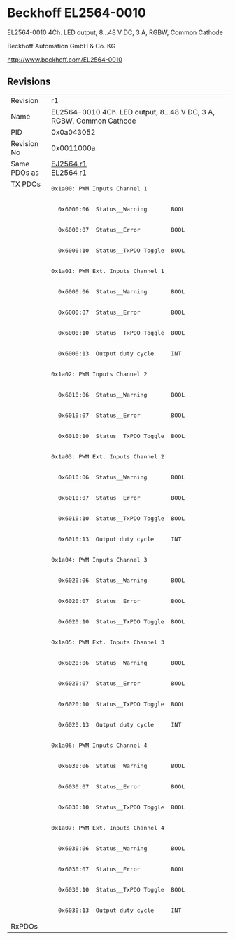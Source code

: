 # Beckhoff EL2564-0010

EL2564-0010 4Ch. LED output, 8...48 V DC, 3 A, RGBW, Common Cathode

Beckhoff Automation GmbH & Co. KG

http://www.beckhoff.com/EL2564-0010

## Revisions
<table>
<tr >
<td>Revision</td>
<td>r1</td>
</tr>
<tr >
<td>Name</td>
<td>EL2564-0010 4Ch. LED output, 8...48 V DC, 3 A, RGBW, Common Cathode</td>
</tr>
<tr >
<td>PID</td>
<td>0x0a043052</td>
</tr>
<tr >
<td>Revision No</td>
<td>0x0011000a</td>
</tr>
<tr >
<td>Same PDOs as</td>
<td><a href="EJ2564">EJ2564 r1</a><br/><a href="EL2564">EL2564 r1</a></td>
</tr>
<tr class="txpdo pdosection">
<td rowspan=36 valign=top>TX PDOs</td>
<td><pre>0x1a00: PWM Inputs Channel 1</pre></td>
<td></td>
</tr>
<tr class="txpdo">
<td><pre>  0x6000:06  Status__Warning       BOOL</pre></td>
</tr>
<tr class="txpdo">
<td><pre>  0x6000:07  Status__Error         BOOL</pre></td>
</tr>
<tr class="txpdo">
<td><pre>  0x6000:10  Status__TxPDO Toggle  BOOL</pre></td>
</tr>
<tr class="txpdo pdosection">
<td><pre>0x1a01: PWM Ext. Inputs Channel 1</pre></td>
</tr>
<tr class="txpdo">
<td><pre>  0x6000:06  Status__Warning       BOOL</pre></td>
</tr>
<tr class="txpdo">
<td><pre>  0x6000:07  Status__Error         BOOL</pre></td>
</tr>
<tr class="txpdo">
<td><pre>  0x6000:10  Status__TxPDO Toggle  BOOL</pre></td>
</tr>
<tr class="txpdo">
<td><pre>  0x6000:13  Output duty cycle     INT</pre></td>
</tr>
<tr class="txpdo pdosection">
<td><pre>0x1a02: PWM Inputs Channel 2</pre></td>
</tr>
<tr class="txpdo">
<td><pre>  0x6010:06  Status__Warning       BOOL</pre></td>
</tr>
<tr class="txpdo">
<td><pre>  0x6010:07  Status__Error         BOOL</pre></td>
</tr>
<tr class="txpdo">
<td><pre>  0x6010:10  Status__TxPDO Toggle  BOOL</pre></td>
</tr>
<tr class="txpdo pdosection">
<td><pre>0x1a03: PWM Ext. Inputs Channel 2</pre></td>
</tr>
<tr class="txpdo">
<td><pre>  0x6010:06  Status__Warning       BOOL</pre></td>
</tr>
<tr class="txpdo">
<td><pre>  0x6010:07  Status__Error         BOOL</pre></td>
</tr>
<tr class="txpdo">
<td><pre>  0x6010:10  Status__TxPDO Toggle  BOOL</pre></td>
</tr>
<tr class="txpdo">
<td><pre>  0x6010:13  Output duty cycle     INT</pre></td>
</tr>
<tr class="txpdo pdosection">
<td><pre>0x1a04: PWM Inputs Channel 3</pre></td>
</tr>
<tr class="txpdo">
<td><pre>  0x6020:06  Status__Warning       BOOL</pre></td>
</tr>
<tr class="txpdo">
<td><pre>  0x6020:07  Status__Error         BOOL</pre></td>
</tr>
<tr class="txpdo">
<td><pre>  0x6020:10  Status__TxPDO Toggle  BOOL</pre></td>
</tr>
<tr class="txpdo pdosection">
<td><pre>0x1a05: PWM Ext. Inputs Channel 3</pre></td>
</tr>
<tr class="txpdo">
<td><pre>  0x6020:06  Status__Warning       BOOL</pre></td>
</tr>
<tr class="txpdo">
<td><pre>  0x6020:07  Status__Error         BOOL</pre></td>
</tr>
<tr class="txpdo">
<td><pre>  0x6020:10  Status__TxPDO Toggle  BOOL</pre></td>
</tr>
<tr class="txpdo">
<td><pre>  0x6020:13  Output duty cycle     INT</pre></td>
</tr>
<tr class="txpdo pdosection">
<td><pre>0x1a06: PWM Inputs Channel 4</pre></td>
</tr>
<tr class="txpdo">
<td><pre>  0x6030:06  Status__Warning       BOOL</pre></td>
</tr>
<tr class="txpdo">
<td><pre>  0x6030:07  Status__Error         BOOL</pre></td>
</tr>
<tr class="txpdo">
<td><pre>  0x6030:10  Status__TxPDO Toggle  BOOL</pre></td>
</tr>
<tr class="txpdo pdosection">
<td><pre>0x1a07: PWM Ext. Inputs Channel 4</pre></td>
</tr>
<tr class="txpdo">
<td><pre>  0x6030:06  Status__Warning       BOOL</pre></td>
</tr>
<tr class="txpdo">
<td><pre>  0x6030:07  Status__Error         BOOL</pre></td>
</tr>
<tr class="txpdo">
<td><pre>  0x6030:10  Status__TxPDO Toggle  BOOL</pre></td>
</tr>
<tr class="txpdo">
<td><pre>  0x6030:13  Output duty cycle     INT</pre></td>
</tr>
<tr >
<td>RxPDOs</td>
<td></td>
</tr>
</table>
